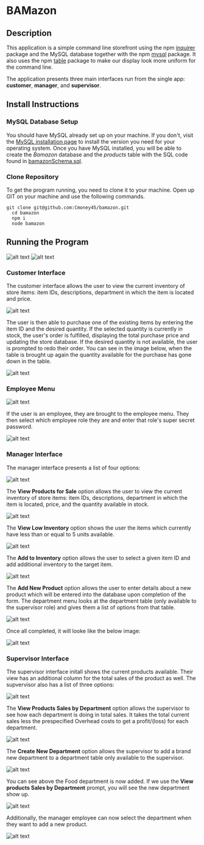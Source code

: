# BAMazon

## Description

  This application is a simple command line storefront using the npm [inquirer](https://www.npmjs.com/package/inquirer) package and the MySQL database together with the npm [mysql](https://www.npmjs.com/package/mysql) package. It also uses the npm [table](https://www.npmjs.com/package/table) package to make our display look more uniform for the command line. 
  
The application presents three main interfaces run from the single app: **customer**, **manager**, and **supervisor**.

## Install Instructions

### MySQL Database Setup

  You should have MySQL already set up on your machine. If you don't, visit the [MySQL installation page](https://dev.mysql.com/doc/refman/5.6/en/installing.html) to install the version you need for your operating system. Once you have MySQL installed, you will be able to create the *Bamazon* database and the *products* table with the SQL code found in [bamazonSchema.sql](bamazonSchema.sql).

### Clone Repository

To get the program running, you need to clone it to your machine. Open up GIT on your machine and use the following commands.

    git clone git@github.com:Cmoney45/bamazon.git
	  cd bamazon
	  npm i
	  node bamazon


## Running the Program
![alt text](https://github.com/Cmoney45/Bamazon/blob/master/images/start.PNG)
![alt text](https://github.com/Cmoney45/Bamazon/blob/master/images/mainMenu.PNG)
### Customer Interface

  The customer interface allows the user to view the current inventory of store items: item IDs, descriptions, department in which the item is located and price.

![alt text](https://github.com/Cmoney45/Bamazon/blob/master/images/customerMain.PNG)

 The user is then able to purchase one of the existing items by entering the item ID and the desired quantity. If the selected quantity is currently in stock, the user's order is fulfilled, displaying the total purchase price and updating the store database. If the desired quantity is not available, the user is prompted to redo their order. You can see in the image below, when the table is brought up again the quantity available for the purchase has gone down in the table.
 
 ![alt text](https://github.com/Cmoney45/Bamazon/blob/master/images/customerPurchase.PNG)
 
### Employee Menu

![alt text](https://github.com/Cmoney45/Bamazon/blob/master/images/employeeMainMenu.PNG)

If the user is an employee, they are brought to the employee menu. They then select which employee role they are and enter that role's super secret password.

![alt text](https://github.com/Cmoney45/Bamazon/blob/master/images/managerPasswordPrompt.PNG)

### Manager Interface

The manager interface presents a list of four options: 

![alt text](https://github.com/Cmoney45/Bamazon/blob/master/images/managerMenu.PNG)
	  
The **View Products for Sale** option allows the user to view the current inventory of store items: item IDs, descriptions, department in which the item is located, price, and the quantity available in stock. 

![alt text](https://github.com/Cmoney45/Bamazon/blob/master/images/managerMenu-viewproducts.PNG)

The **View Low Inventory** option shows the user the items which currently have less than or equal to 5 units available.

![alt text](https://github.com/Cmoney45/Bamazon/blob/master/images/managerMenu-lowInventory.PNG)

The **Add to Inventory** option allows the user to select a given item ID and add additional inventory to the target item.

![alt text](https://github.com/Cmoney45/Bamazon/blob/master/images/managermenu-addItem.PNG)

The **Add New Product** option allows the user to enter details about a new product which will be entered into the database upon completion of the form. The department menu looks at the department table (only available to the supervisor role) and gives them a list of options from that table.

![alt text](https://github.com/Cmoney45/Bamazon/blob/master/images/managerMenu-addProduct-departmentPrompt.PNG)

Once all completed, it will looke like the below image:

![alt text](https://github.com/Cmoney45/Bamazon/blob/master/images/managerMenu-addProduct-completed.PNG)

### Supervisor Interface

The supervisor interface initall shows the current products available. Their view has an additional column for the total sales of the product as well. The supvervisor also has a list of three options: 

![alt text](https://github.com/Cmoney45/Bamazon/blob/master/images/supervisorMenu.PNG)
	  
The **View Products Sales by Department** option allows the supervisor to see how each department is doing in total sales. It takes the total current sales less the prespecified Overhead costs to get a profit/(loss) for each department. 

![alt text](https://github.com/Cmoney45/Bamazon/blob/master/images/supervisorMenu-ProductSales.PNG)

The **Create New Department** option allows the supervisor to add a brand new department to a department table only available to the supervisor.

![alt text](https://github.com/Cmoney45/Bamazon/blob/master/images/supervisorMenu-newDepartment.PNG)

You can see above the Food department is now added. If we use the **View products Sales by Department** prompt, you will see the new department show up.

![alt text](https://github.com/Cmoney45/Bamazon/blob/master/images/supervisorMenu-showDepartmentCreated.PNG)

Additionally, the manager employee can now select the department when they want to add a new product.

![alt text](https://github.com/Cmoney45/Bamazon/blob/master/images/supervisorMenu-showNewDepartmentAdded.PNG)
